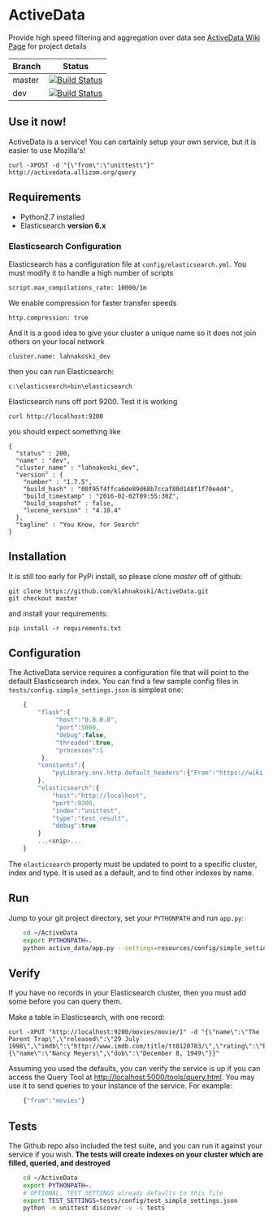 # ActiveData 

Provide high speed filtering and aggregation over data see [ActiveData Wiki Page](https://wiki.mozilla.org/Auto-tools/Projects/ActiveData) for project details


|Branch      |Status   |
|------------|---------|
|master      | [![Build Status](https://travis-ci.org/klahnakoski/ActiveData.svg?branch=master)](https://travis-ci.org/klahnakoski/ActiveData) |
|dev         | [![Build Status](https://travis-ci.org/klahnakoski/ActiveData.svg?branch=dev)](https://travis-ci.org/klahnakoski/ActiveData)    |



## Use it now!

ActiveData is a service! You can certainly setup your own service, but it is easier to use Mozilla's!

	curl -XPOST -d "{\"from\":\"unittest\"}" http://activedata.allizom.org/query

## Requirements

* Python2.7 installed
* Elasticsearch **version 6.x**


### Elasticsearch Configuration

Elasticsearch has a configuration file at `config/elasticsearch.yml`. You must modify it to handle a high number of scripts 

    script.max_compilations_rate: 10000/1m

We enable compression for faster transfer speeds

    http.compression: true

And it is a good idea to give your cluster a unique name so it does not join others on your local network

	cluster.name: lahnakoski_dev

then you can run Elasticsearch:
 
    c:\elasticsearch>bin\elasticsearch

Elasticsearch runs off port 9200. Test it is working 

	curl http://localhost:9200

you should expect something like 

	{
	  "status" : 200,
	  "name" : "dev",
	  "cluster_name" : "lahnakoski_dev",
	  "version" : {
	    "number" : "1.7.5",
	    "build_hash" : "00f95f4ffca6de89d68b7ccaf80d148f1f70e4d4",
	    "build_timestamp" : "2016-02-02T09:55:30Z",
	    "build_snapshot" : false,
	    "lucene_version" : "4.10.4"
	  },
	  "tagline" : "You Know, for Search"
	}



## Installation

It is still too early for PyPi install, so please clone *master* off of github:

    git clone https://github.com/klahnakoski/ActiveData.git
    git checkout master

and install your requirements:

    pip install -r requirements.txt


## Configuration

The ActiveData service requires a configuration file that will point to the
default Elasticsearch index. You can find a few sample config files in
`tests/config`. `simple_settings.json` is simplest one:

```javascript
    {
        "flask":{
             "host":"0.0.0.0",
             "port":5000,
             "debug":false,
             "threaded":true,
             "processes":1
         },
        "constants":{
            "pyLibrary.env.http.default_headers":{"From":"https://wiki.mozilla.org/Auto-tools/Projects/ActiveData"}
        },
        "elasticsearch":{
            "host":"http://localhost",
            "port":9200,
            "index":"unittest",
            "type":"test_result",
            "debug":true
        }
        ...<snip>...
    }
```

The `elasticsearch` property must be updated to point to a specific cluster,
index and type. It is used as a default, and to find other indexes by name.

## Run

Jump to your git project directory, set your `PYTHONPATH` and run `app.py`:

```bash
    cd ~/ActiveData
    export PYTHONPATH=.
    python active_data/app.py --settings=resources/config/simple_settings.json
```

## Verify

If you have no records in your Elasticsearch cluster, then you must add some before you can query them.

Make a table in Elasticsearch, with one record: 

    curl -XPUT "http://localhost:9200/movies/movie/1" -d "{\"name\":\"The Parent Trap\",\"released\":\"29 July` 1998\",\"imdb\":\"http://www.imdb.com/title/tt0120783/\",\"rating\":\"PG\",\"director\":{\"name\":\"Nancy Meyers\",\"dob\":\"December 8, 1949\"}}"

Assuming you used the defaults, you can verify the service is up if you can
access the Query Tool at [http://localhost:5000/tools/query.html](http://localhost:5000/tools/query.html).
You may use it to send queries to your instance of the service. For example:

```javascript
    {"from":"movies"}
```

## Tests

The Github repo also included the test suite, and you can run it against
your service if you wish. **The tests will create indexes on your
cluster which are filled, queried, and destroyed**

```bash
    cd ~/ActiveData
    export PYTHONPATH=.
    # OPTIONAL, TEST_SETTINGS already defaults to this file
    export TEST_SETTINGS=tests/config/test_simple_settings.json
    python -m unittest discover -v -s tests
```
